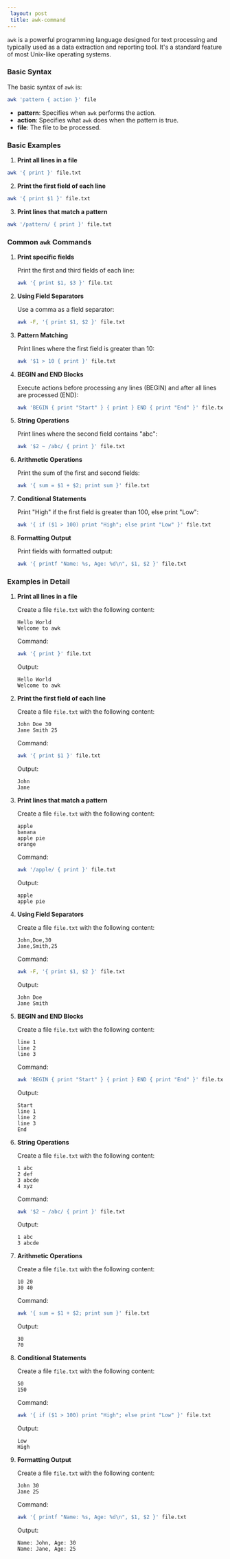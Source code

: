 ```yaml
---
 layout: post
 title: awk-command
---
```


`awk` is a powerful programming language designed for text processing and typically used as a data extraction and reporting tool. It's a standard feature of most Unix-like operating systems.

### Basic Syntax

The basic syntax of `awk` is:

```sh
awk 'pattern { action }' file
```

- **pattern**: Specifies when `awk` performs the action.
- **action**: Specifies what `awk` does when the pattern is true.
- **file**: The file to be processed.

### Basic Examples

1. **Print all lines in a file**

```sh
awk '{ print }' file.txt
```

2. **Print the first field of each line**

```sh
awk '{ print $1 }' file.txt
```

3. **Print lines that match a pattern**

```sh
awk '/pattern/ { print }' file.txt
```

### Common `awk` Commands

1. **Print specific fields**

   Print the first and third fields of each line:
   
   ```sh
   awk '{ print $1, $3 }' file.txt
   ```

2. **Using Field Separators**

   Use a comma as a field separator:
   
   ```sh
   awk -F, '{ print $1, $2 }' file.txt
   ```

3. **Pattern Matching**

   Print lines where the first field is greater than 10:
   
   ```sh
   awk '$1 > 10 { print }' file.txt
   ```

4. **BEGIN and END Blocks**

   Execute actions before processing any lines (BEGIN) and after all lines are processed (END):
   
   ```sh
   awk 'BEGIN { print "Start" } { print } END { print "End" }' file.txt
   ```

5. **String Operations**

   Print lines where the second field contains "abc":
   
   ```sh
   awk '$2 ~ /abc/ { print }' file.txt
   ```

6. **Arithmetic Operations**

   Print the sum of the first and second fields:
   
   ```sh
   awk '{ sum = $1 + $2; print sum }' file.txt
   ```

7. **Conditional Statements**

   Print "High" if the first field is greater than 100, else print "Low":
   
   ```sh
   awk '{ if ($1 > 100) print "High"; else print "Low" }' file.txt
   ```

8. **Formatting Output**

   Print fields with formatted output:
   
   ```sh
   awk '{ printf "Name: %s, Age: %d\n", $1, $2 }' file.txt
   ```

### Examples in Detail

1. **Print all lines in a file**

   Create a file `file.txt` with the following content:
   
   ```
   Hello World
   Welcome to awk
   ```
   
   Command:
   
   ```sh
   awk '{ print }' file.txt
   ```
   
   Output:
   
   ```
   Hello World
   Welcome to awk
   ```

2. **Print the first field of each line**

   Create a file `file.txt` with the following content:
   
   ```
   John Doe 30
   Jane Smith 25
   ```
   
   Command:
   
   ```sh
   awk '{ print $1 }' file.txt
   ```
   
   Output:
   
   ```
   John
   Jane
   ```

3. **Print lines that match a pattern**

   Create a file `file.txt` with the following content:
   
   ```
   apple
   banana
   apple pie
   orange
   ```
   
   Command:
   
   ```sh
   awk '/apple/ { print }' file.txt
   ```
   
   Output:
   
   ```
   apple
   apple pie
   ```

4. **Using Field Separators**

   Create a file `file.txt` with the following content:
   
   ```
   John,Doe,30
   Jane,Smith,25
   ```
   
   Command:
   
   ```sh
   awk -F, '{ print $1, $2 }' file.txt
   ```
   
   Output:
   
   ```
   John Doe
   Jane Smith
   ```

5. **BEGIN and END Blocks**

   Create a file `file.txt` with the following content:
   
   ```
   line 1
   line 2
   line 3
   ```
   
   Command:
   
   ```sh
   awk 'BEGIN { print "Start" } { print } END { print "End" }' file.txt
   ```
   
   Output:
   
   ```
   Start
   line 1
   line 2
   line 3
   End
   ```

6. **String Operations**

   Create a file `file.txt` with the following content:
   
   ```
   1 abc
   2 def
   3 abcde
   4 xyz
   ```
   
   Command:
   
   ```sh
   awk '$2 ~ /abc/ { print }' file.txt
   ```
   
   Output:
   
   ```
   1 abc
   3 abcde
   ```

7. **Arithmetic Operations**

   Create a file `file.txt` with the following content:
   
   ```
   10 20
   30 40
   ```
   
   Command:
   
   ```sh
   awk '{ sum = $1 + $2; print sum }' file.txt
   ```
   
   Output:
   
   ```
   30
   70
   ```

8. **Conditional Statements**

   Create a file `file.txt` with the following content:
   
   ```
   50
   150
   ```
   
   Command:
   
   ```sh
   awk '{ if ($1 > 100) print "High"; else print "Low" }' file.txt
   ```
   
   Output:
   
   ```
   Low
   High
   ```

9. **Formatting Output**

   Create a file `file.txt` with the following content:
   
   ```
   John 30
   Jane 25
   ```
   
   Command:
   
   ```sh
   awk '{ printf "Name: %s, Age: %d\n", $1, $2 }' file.txt
   ```
   
   Output:
   
   ```
   Name: John, Age: 30
   Name: Jane, Age: 25
   